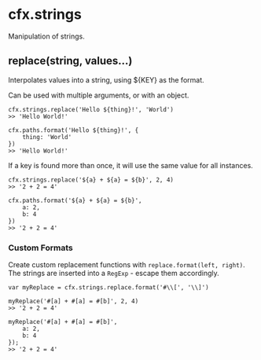 # cfx.strings

Manipulation of strings.

## replace(string, values...)

Interpolates values into a string, using ${KEY} as the format.

Can be used with multiple arguments, or with an object.

    cfx.strings.replace('Hello ${thing}!', 'World')
    >> 'Hello World!'

    cfx.paths.format('Hello ${thing}!', {
        thing: 'World'
    })
    >> 'Hello World!'

If a key is found more than once, it will use the same value for all instances.

    cfx.strings.replace('${a} + ${a} = ${b}', 2, 4)
    >> '2 + 2 = 4'

    cfx.paths.format('${a} + ${a} = ${b}',
        a: 2,
        b: 4
    })
    >> '2 + 2 = 4'

### Custom Formats

Create custom replacement functions with `replace.format(left, right)`. The strings are inserted into a `RegExp` - escape them accordingly.

    var myReplace = cfx.strings.replace.format('#\\[', '\\]')

    myReplace('#[a] + #[a] = #[b]', 2, 4)
    >> '2 + 2 = 4'

    myReplace('#[a] + #[a] = #[b]',
        a: 2,
        b: 4
    });
    >> '2 + 2 = 4'
